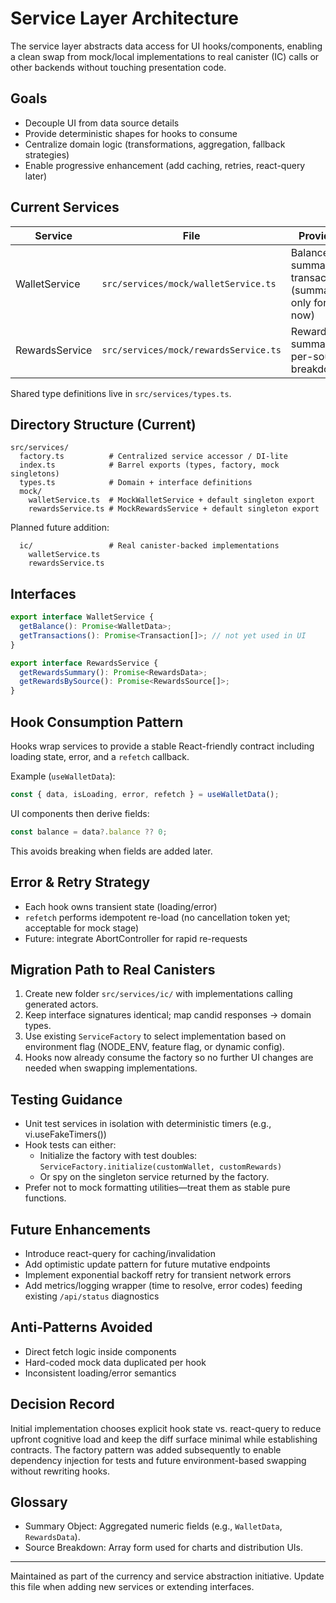 # Service Layer Architecture

The service layer abstracts data access for UI hooks/components, enabling a clean swap from mock/local implementations to real canister (IC) calls or other backends without touching presentation code.

## Goals

- Decouple UI from data source details
- Provide deterministic shapes for hooks to consume
- Centralize domain logic (transformations, aggregation, fallback strategies)
- Enable progressive enhancement (add caching, retries, react-query later)

## Current Services

| Service        | File                                  | Provides                                              |
| -------------- | ------------------------------------- | ----------------------------------------------------- |
| WalletService  | `src/services/mock/walletService.ts`  | Balance summary + transactions (summary only for now) |
| RewardsService | `src/services/mock/rewardsService.ts` | Rewards summary + per-source breakdown                |

Shared type definitions live in `src/services/types.ts`.

## Directory Structure (Current)

```
src/services/
  factory.ts          # Centralized service accessor / DI-lite
  index.ts            # Barrel exports (types, factory, mock singletons)
  types.ts            # Domain + interface definitions
  mock/
    walletService.ts  # MockWalletService + default singleton export
    rewardsService.ts # MockRewardsService + default singleton export
```

Planned future addition:

```
  ic/                 # Real canister-backed implementations
    walletService.ts
    rewardsService.ts
```

## Interfaces

```ts
export interface WalletService {
  getBalance(): Promise<WalletData>;
  getTransactions(): Promise<Transaction[]>; // not yet used in UI
}

export interface RewardsService {
  getRewardsSummary(): Promise<RewardsData>;
  getRewardsBySource(): Promise<RewardsSource[]>;
}
```

## Hook Consumption Pattern

Hooks wrap services to provide a stable React-friendly contract including loading state, error, and a `refetch` callback.

Example (`useWalletData`):

```ts
const { data, isLoading, error, refetch } = useWalletData();
```

UI components then derive fields:

```ts
const balance = data?.balance ?? 0;
```

This avoids breaking when fields are added later.

## Error & Retry Strategy

- Each hook owns transient state (loading/error)
- `refetch` performs idempotent re-load (no cancellation token yet; acceptable for mock stage)
- Future: integrate AbortController for rapid re-requests

## Migration Path to Real Canisters

1. Create new folder `src/services/ic/` with implementations calling generated actors.
2. Keep interface signatures identical; map candid responses -> domain types.
3. Use existing `ServiceFactory` to select implementation based on environment flag (NODE_ENV, feature flag, or dynamic config).
4. Hooks now already consume the factory so no further UI changes are needed when swapping implementations.

## Testing Guidance

- Unit test services in isolation with deterministic timers (e.g., vi.useFakeTimers())
- Hook tests can either:
  - Initialize the factory with test doubles: `ServiceFactory.initialize(customWallet, customRewards)`
  - Or spy on the singleton service returned by the factory.
- Prefer not to mock formatting utilities—treat them as stable pure functions.

## Future Enhancements

- Introduce react-query for caching/invalidation
- Add optimistic update pattern for future mutative endpoints
- Implement exponential backoff retry for transient network errors
- Add metrics/logging wrapper (time to resolve, error codes) feeding existing `/api/status` diagnostics

## Anti-Patterns Avoided

- Direct fetch logic inside components
- Hard-coded mock data duplicated per hook
- Inconsistent loading/error semantics

## Decision Record

Initial implementation chooses explicit hook state vs. react-query to reduce upfront cognitive load and keep the diff surface minimal while establishing contracts. The factory pattern was added subsequently to enable dependency injection for tests and future environment-based swapping without rewriting hooks.

## Glossary

- Summary Object: Aggregated numeric fields (e.g., `WalletData`, `RewardsData`).
- Source Breakdown: Array form used for charts and distribution UIs.

---

Maintained as part of the currency and service abstraction initiative. Update this file when adding new services or extending interfaces.
